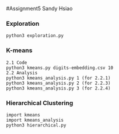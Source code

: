 #Assignment5 Sandy Hsiao  
### Exploration 
``` 
python3 exploration.py
``` 

### K-means  
```
2.1 Code
python3 kmeans.py digits-embedding.csv 10 
2.2 Analysis 
python3 kmeans_analysis.py 1 (for 2.2.1) 
python3 kmeans_analysis.py 2 (for 2.2.3) 
python3 kmeans_analysis.py 3 (for 2.2.4) 
```

### Hierarchical Clustering
```
import kmeans 
import kmeans_analysis
python3 hierarchical.py
```

